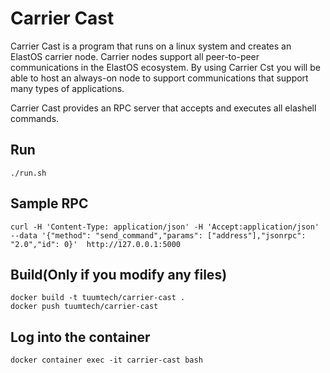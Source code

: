 # Carrier Cast

Carrier Cast is a program that runs on a linux system and creates an ElastOS carrier node.  Carrier nodes support all peer-to-peer communications in the ElastOS ecosystem.  By using Carrier Cst you will be able to host an always-on node to support communications that support many types of applications. 

Carrier Cast provides an RPC server that accepts and executes all elashell commands.  


## Run
```
./run.sh
```

## Sample RPC
```
curl -H 'Content-Type: application/json' -H 'Accept:application/json' --data '{"method": "send_command","params": ["address"],"jsonrpc": "2.0","id": 0}'  http://127.0.0.1:5000
```

## Build(Only if you modify any files)
```
docker build -t tuumtech/carrier-cast .
docker push tuumtech/carrier-cast
```

## Log into the container
```
docker container exec -it carrier-cast bash
```